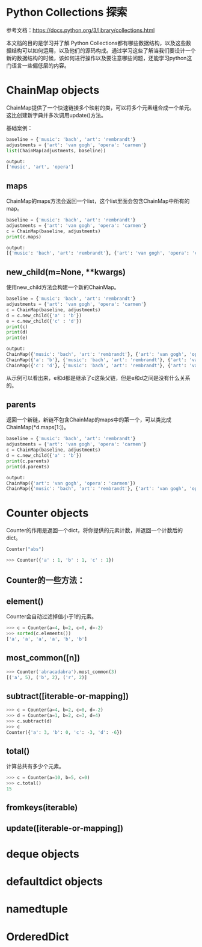 # Python Collections 探索

参考文档：https://docs.python.org/3/library/collections.html

本文档的目的是学习并了解 Python Collections都有哪些数据结构，以及这些数据结构可以如何运用，以及他们的源码构成。通过学习这些了解当我们要设计一个新的数据结构的时候，该如何进行操作以及要注意哪些问题，还能学习python这门语言一些偏低层的内容。

# ChainMap objects

ChainMap提供了一个快速链接多个映射的类，可以将多个元素组合成一个单元。这比创建新字典并多次调用update()方法。

基础案例：

```python
baseline = {'music': 'bach', 'art': 'rembrandt'}
adjustments = {'art': 'van gogh', 'opera': 'carmen'}
list(ChainMap(adjustments, baseline))

output:
['music', 'art', 'opera']
```

## **maps**
ChainMap的maps方法会返回一个list，这个list里面会包含ChainMap中所有的map。

```python
baseline = {'music': 'bach', 'art': 'rembrandt'}
adjustments = {'art': 'van gogh', 'opera': 'carmen'}
c = ChainMap(baseline, adjustments)
print(c.maps)

output:
[{'music': 'bach', 'art': 'rembrandt'}, {'art': 'van gogh', 'opera': 'carmen'}]
```

## **new_child(m=None,** ****kwargs)**
使用new_child方法会构建一个新的ChainMap。

```python
baseline = {'music': 'bach', 'art': 'rembrandt'}
adjustments = {'art': 'van gogh', 'opera': 'carmen'}
c = ChainMap(baseline, adjustments)
d = c.new_child({'a' : 'b'})
e = c.new_child({'c' : 'd'})
print(c)
print(d)
print(e)

output:
ChainMap({'music': 'bach', 'art': 'rembrandt'}, {'art': 'van gogh', 'opera': 'carmen'})
ChainMap({'a': 'b'}, {'music': 'bach', 'art': 'rembrandt'}, {'art': 'van gogh', 'opera': 'carmen'})
ChainMap({'c': 'd'}, {'music': 'bach', 'art': 'rembrandt'}, {'art': 'van gogh', 'opera': 'carmen'})
```
从示例可以看出来，e和d都是继承了c这条父链，但是e和d之间是没有什么关系的。

## **parents**

返回一个新链，新链不包含ChainMap的maps中的第一个，可以类比成ChainMap(*d.maps[1:])。

```python
baseline = {'music': 'bach', 'art': 'rembrandt'}
adjustments = {'art': 'van gogh', 'opera': 'carmen'}
c = ChainMap(baseline, adjustments)
d = c.new_child({'a' : 'b'})
print(c.parents)
print(d.parents)

output:
ChainMap({'art': 'van gogh', 'opera': 'carmen'})
ChainMap({'music': 'bach', 'art': 'rembrandt'}, {'art': 'van gogh', 'opera': 'carmen'})
```



# Counter objects

Counter的作用是返回一个dict，将你提供的元素计数，并返回一个计数后的dict。

```python
Counter("abs")

>>> Counter({'a' : 1, 'b' : 1, 'c' : 1})

```

## Counter的一些方法：

## **element()**

Counter会自动过滤掉值小于1的元素。
```python
>>> c = Counter(a=4, b=2, c=0, d=-2)
>>> sorted(c.elements())
['a', 'a', 'a', 'a', 'b', 'b']

```
## **most_common([n])**

```python
>>> Counter('abracadabra').most_common(3)
[('a', 5), ('b', 2), ('r', 2)]
```

## **subtract([iterable-or-mapping])**

```python
>>> c = Counter(a=4, b=2, c=0, d=-2)
>>> d = Counter(a=1, b=2, c=3, d=4)
>>> c.subtract(d)
>>> c
Counter({'a': 3, 'b': 0, 'c': -3, 'd': -6})
```

## **total()**
计算总共有多少个元素。
```python
>>> c = Counter(a=10, b=5, c=0)
>>> c.total()
15
```
## **fromkeys(iterable)**

## **update([iterable-or-mapping])**

# deque objects


# defaultdict objects


# namedtuple


# OrderedDict